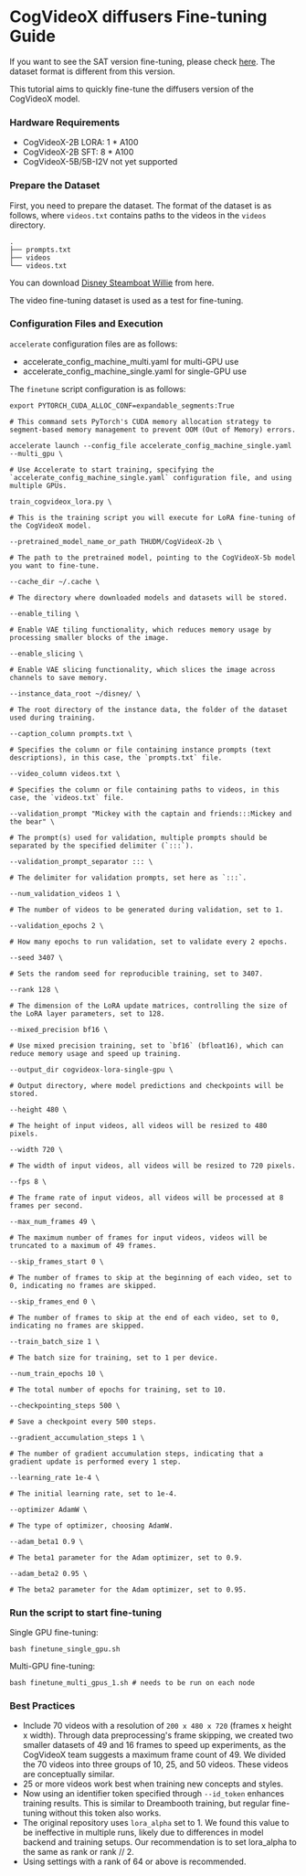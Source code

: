 # CogVideoX diffusers Fine-tuning Guide

If you want to see the SAT version fine-tuning, please check [here](../sat/README.md). The dataset format is different
from this version.

This tutorial aims to quickly fine-tune the diffusers version of the CogVideoX model.

### Hardware Requirements

+ CogVideoX-2B LORA: 1 * A100
+ CogVideoX-2B SFT:  8 * A100
+ CogVideoX-5B/5B-I2V not yet supported

### Prepare the Dataset

First, you need to prepare the dataset. The format of the dataset is as follows, where `videos.txt` contains paths to
the videos in the `videos` directory.

```
.
├── prompts.txt
├── videos
└── videos.txt
```

You can download [Disney Steamboat Willie](https://huggingface.co/datasets/Wild-Heart/Disney-VideoGeneration-Dataset)
from here.

The video fine-tuning dataset is used as a test for fine-tuning.

### Configuration Files and Execution

`accelerate` configuration files are as follows:

+ accelerate_config_machine_multi.yaml for multi-GPU use
+ accelerate_config_machine_single.yaml for single-GPU use

The `finetune` script configuration is as follows:

```shell
export PYTORCH_CUDA_ALLOC_CONF=expandable_segments:True

# This command sets PyTorch's CUDA memory allocation strategy to segment-based memory management to prevent OOM (Out of Memory) errors.

accelerate launch --config_file accelerate_config_machine_single.yaml --multi_gpu \

# Use Accelerate to start training, specifying the `accelerate_config_machine_single.yaml` configuration file, and using multiple GPUs.

train_cogvideox_lora.py \

# This is the training script you will execute for LoRA fine-tuning of the CogVideoX model.

--pretrained_model_name_or_path THUDM/CogVideoX-2b \

# The path to the pretrained model, pointing to the CogVideoX-5b model you want to fine-tune.

--cache_dir ~/.cache \

# The directory where downloaded models and datasets will be stored.

--enable_tiling \

# Enable VAE tiling functionality, which reduces memory usage by processing smaller blocks of the image.

--enable_slicing \

# Enable VAE slicing functionality, which slices the image across channels to save memory.

--instance_data_root ~/disney/ \

# The root directory of the instance data, the folder of the dataset used during training.

--caption_column prompts.txt \

# Specifies the column or file containing instance prompts (text descriptions), in this case, the `prompts.txt` file.

--video_column videos.txt \

# Specifies the column or file containing paths to videos, in this case, the `videos.txt` file.

--validation_prompt "Mickey with the captain and friends:::Mickey and the bear" \

# The prompt(s) used for validation, multiple prompts should be separated by the specified delimiter (`:::`).

--validation_prompt_separator ::: \

# The delimiter for validation prompts, set here as `:::`.

--num_validation_videos 1 \

# The number of videos to be generated during validation, set to 1.

--validation_epochs 2 \

# How many epochs to run validation, set to validate every 2 epochs.

--seed 3407 \

# Sets the random seed for reproducible training, set to 3407.

--rank 128 \

# The dimension of the LoRA update matrices, controlling the size of the LoRA layer parameters, set to 128.

--mixed_precision bf16 \

# Use mixed precision training, set to `bf16` (bfloat16), which can reduce memory usage and speed up training.

--output_dir cogvideox-lora-single-gpu \

# Output directory, where model predictions and checkpoints will be stored.

--height 480 \

# The height of input videos, all videos will be resized to 480 pixels.

--width 720 \

# The width of input videos, all videos will be resized to 720 pixels.

--fps 8 \

# The frame rate of input videos, all videos will be processed at 8 frames per second.

--max_num_frames 49 \

# The maximum number of frames for input videos, videos will be truncated to a maximum of 49 frames.

--skip_frames_start 0 \

# The number of frames to skip at the beginning of each video, set to 0, indicating no frames are skipped.

--skip_frames_end 0 \

# The number of frames to skip at the end of each video, set to 0, indicating no frames are skipped.

--train_batch_size 1 \

# The batch size for training, set to 1 per device.

--num_train_epochs 10 \

# The total number of epochs for training, set to 10.

--checkpointing_steps 500 \

# Save a checkpoint every 500 steps.

--gradient_accumulation_steps 1 \

# The number of gradient accumulation steps, indicating that a gradient update is performed every 1 step.

--learning_rate 1e-4 \

# The initial learning rate, set to 1e-4.

--optimizer AdamW \

# The type of optimizer, choosing AdamW.

--adam_beta1 0.9 \

# The beta1 parameter for the Adam optimizer, set to 0.9.

--adam_beta2 0.95 \

# The beta2 parameter for the Adam optimizer, set to 0.95.

```

### Run the script to start fine-tuning

Single GPU fine-tuning:

```shell
bash finetune_single_gpu.sh
```

Multi-GPU fine-tuning:

```shell
bash finetune_multi_gpus_1.sh # needs to be run on each node
```

### Best Practices

+ Include 70 videos with a resolution of `200 x 480 x 720` (frames x height x width). Through data preprocessing's frame
  skipping, we created two smaller datasets of 49 and 16 frames to speed up experiments, as the CogVideoX team suggests
  a maximum frame count of 49. We divided the 70 videos into three groups of 10, 25, and 50 videos. These videos are
  conceptually similar.
+ 25 or more videos work best when training new concepts and styles.
+ Now using an identifier token specified through `--id_token` enhances training results. This is similar to Dreambooth
  training, but regular fine-tuning without this token also works.
+ The original repository uses `lora_alpha` set to 1. We found this value to be ineffective in multiple runs, likely due
  to differences in model backend and training setups. Our recommendation is to set lora_alpha to the same as rank or
  rank // 2.
+ Using settings with a rank of 64 or above is recommended.